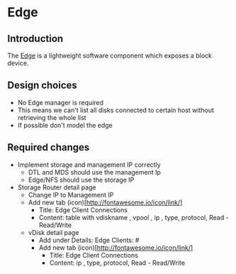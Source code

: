 # Edge

## Introduction
The [Edge](https://github.com/openvstorage/home/wiki/Edge) is a lightweight software component which exposes a block device.


## Design choices
- No Edge manager is required
 - This means we can't list all disks connected to certain host without retrieving the whole list
- If possible don't model the edge


## Required changes
- Implement storage and management IP correctly
    - DTL and MDS should use the management Ip
    - Edge/NFS should use the storage IP
-  Storage Router detail page
    - Change IP to Management IP
    - Add new tab (icon)[http://fontawesome.io/icon/link/]
        - Title: Edge Client Connections
        - Content: table with vdiskname , vpool , ip , type, protocol, Read - Read/Write
    - vDisk detail page
        - Add under Details: Edge Clients: #
        - Add new tab (icon)[http://fontawesome.io/icon/link/]
            - Title: Edge Client Connections
            - Content:  ip , type, protocol, Read - Read/Write
